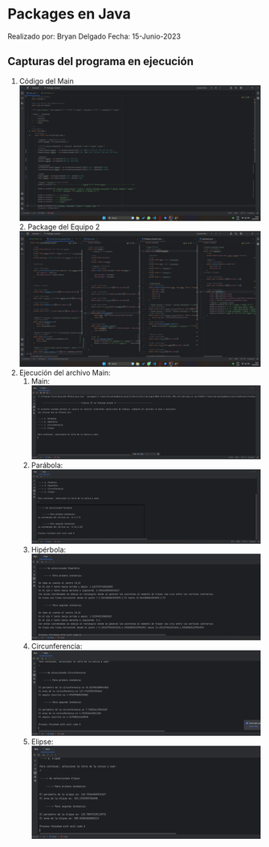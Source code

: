 ﻿# Packages en Java
Realizado por: Bryan Delgado
Fecha: 15-Junio-2023

## Capturas del programa en ejecución

 1. Código del Main
	![](Images/codigo_main.png)
    2. Package del Equipo 2
    ![](Images/package.png)
 3. Ejecución del archivo Main:
	1. Main:
	![](Images/main.png)
	2. Parábola:
	![](Images/parabola.png)
	3. Hipérbola:
	![](Images/hiperbole.png)
	4. Circunferencia:
	![](Images/circunferencia.png)
	5. Elipse:
	![](Images/elipse.png)

